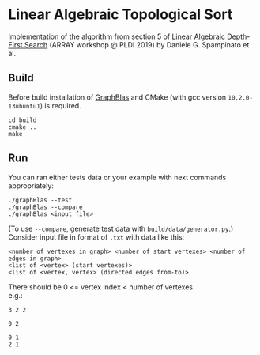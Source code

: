 # Linear Algebraic Topological Sort
Implementation of the algorithm from section 5 of [Linear Algebraic Depth-First Search](https://dl.acm.org/doi/10.1145/3315454.3329962) (ARRAY workshop @ PLDI 2019) by Daniele G. Spampinato et al.

## Build
Before build installation of [GraphBlas](https://graphblas.github.io/) and CMake (with gcc version `10.2.0-13ubuntu1`) is required.
```
cd build
cmake ..
make
```

## Run
You can ran either tests data or your example with next commands appropriately:
```
./graphBlas --test
./graphBlas --compare
./graphBlas <input file>
```

(To use `--compare`, generate test data with `build/data/generator.py`.)
Consider input file in format of `.txt` with data like this:
```
<number of vertexes in graph> <number of start vertexes> <number of edges in graph>
<list of <vertex> (start vertexes)>
<list of <vertex, vertex> (directed edges from-to)>
```
There should be  0 <= vertex index < number of vertexes.  
e.g.:
```
3 2 2

0 2

0 1
2 1
```
